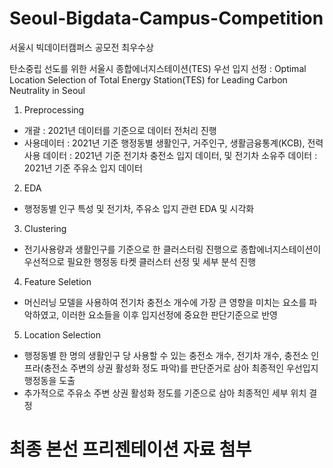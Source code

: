 # Seoul-Bigdata-Campus-Competition
서울시 빅데이터캠퍼스 공모전 최우수상

탄소중립 선도를 위한 서울시 종합에너지스테이션(TES) 우선 입지 선정
: Optimal Location Selection of Total Energy Station(TES) for Leading Carbon Neutrality in Seoul

1. Preprocessing
- 개괄 : 2021년 데이터를 기준으로 데이터 전처리 진행
- 사용데이터 
: 2021년 기준 행정동별 생활인구, 거주인구, 생활금융통계(KCB), 전력사용 데이터
: 2021년 기준 전기차 충전소 입지 데이터, 및 전기차 소유주 데이터
: 2021년 기준 주유소 입지 데이터

2. EDA
- 행정동별 인구 특성 및 전기차, 주유소 입지 관련 EDA 및 시각화

3. Clustering
- 전기사용량과 생활인구를 기준으로 한 클러스터링 진행으로 종합에너지스테이션이 우선적으로 필요한 행정동 타켓 클러스터 선정 및 세부 분석 진행

4. Feature Seletion
- 머신러닝 모델을 사용하여 전기차 충전소 개수에 가장 큰 영향을 미치는 요소를 파악하였고, 이러한 요소들을 이후 입지선정에 중요한 판단기준으로 반영

5. Location Selection
- 행정동별 한 명의 생활인구 당 사용할 수 있는 충전소 개수, 전기차 개수, 충전소 인프라(충전소 주변의 상권 활성화 정도 파악)를 판단준거로 삼아 최종적인 우선입지 행정동을 도출
- 추가적으로 주유소 주변 상권 활성화 정도를 기준으로 삼아 최종적인 세부 위치 결정

# 최종 본선 프리젠테이션 자료 첨부
